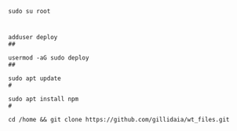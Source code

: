 
    sudo su root
   # 
   
    adduser deploy
    ##
    
    usermod -aG sudo deploy
    ##
    
    sudo apt update
    #
    
    sudo apt install npm
    #
    
    cd /home && git clone https://github.com/gillidaia/wt_files.git

